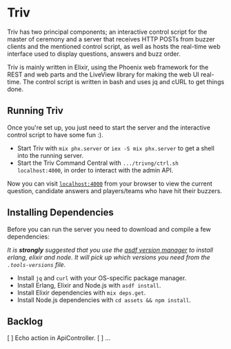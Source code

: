 # Triv

Triv has two principal components; an interactive control script for the master of ceremony and a server that receives HTTP POSTs from buzzer clients and the mentioned control script, as well as hosts the real-time web interface used to display questions, answers and buzz order.

Triv is mainly written in Elixir, using the Phoenix web framework for the REST and web parts and the LiveView library for making the web UI real-time. The control script is written in bash and uses jq and cURL to get things done.

## Running Triv

Once you're set up, you just need to start the server and the interactive control script to have some fun :).

* Start Triv with `mix phx.server` or `iex -S mix phx.server` to get a shell into the running server.
* Start the Triv Command Central with `.../trivng/ctrl.sh localhost:4000`, in order to interact with the admin API.

Now you can visit [`localhost:4000`](http://localhost:4000) from your browser to view the current question, candidate answers and players/teams who have hit their buzzers.

## Installing Dependencies

Before you can run the server you need to download and compile a few dependencies:

_It is **strongly** suggested that you use the [asdf version manager](https://asdf-vm.com/) to install erlang, elixir and node. It will pick up which versions you need from the `.tools-versions` file._

* Install `jq` and `curl` with your OS-specific package manager.
* Install Erlang, Elixir and Node.js with `asdf install`.
* Install Elixir dependencies with `mix deps.get`.
* Install Node.js dependencies with `cd assets && npm install`.

## Backlog

[ ] Echo action in ApiController.
[ ] ...
